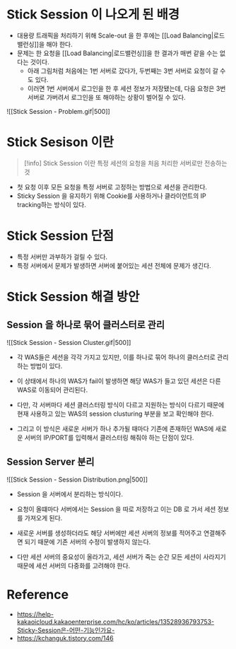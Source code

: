 # Stick Session 이 나오게 된 배경

- 대용량 트래픽을 처리하기 위해 Scale-out 을 한 후에는 [[Load Balancing|로드밸런싱]]을 해야 한다.
- 문제는 한 요청을 [[Load Balancing|로드밸런싱]]을 한 결과가 매번 같을 수는 없다는 것이다.
	- 아래 그림처럼 처음에는 1번 서버로 갔다가, 두번째는 3번 서버로 요청이 갈 수도 있다.
	- 이러면 1번 서버에서 로그인을 한 후 세션 정보가 저장됐는데, 다음 요청은 3번 서버로 가버려서 로그인을 또 해야하는 상황이 벌어질 수 있다.

![[Stick Session - Problem.gif|500]]

# Stick Sesison 이란

> [!info] Stick Session 이란
> 특정 세션의 요청을 처음 처리한 서버로만 전송하는 것

- 첫 요청 이후 모든 요청을 특정 서버로 고정하는 방법으로 세션을 관리한다.
- Sticky Session 을 유지하기 위해 Cookie를 사용하거나 클라이언트의 IP tracking하는 방식이 있다.

# Stick Session 단점

- 특정 서버만 과부하가 걸릴 수 있다.
- 특정 서버에서 문제가 발생하면 서버에 붙어있는 세션 전체에 문제가 생긴다.

# Stick Session 해결 방안

## Session 을 하나로 묶어 클러스터로 관리

![[Stick Session - Session Cluster.gif|500]]

- 각 WAS들은 세션을 각각 가지고 있지만, 이를 하나로 묶어 하나의 클러스터로 관리하는 방법이 있다.
- 이 상태에서 하나의 WAS가 fail이 발생하면 해당 WAS가 들고 있던 세션은 다른 WAS로 이동되어 관리된다.

- 다만, 각 서버마다 세션 클러스터링 방식이 다르고 지원하는 방식이 다르기 때문에 현재 사용하고 있는 WAS의 session clusturing 부분을 보고 확인해야 한다.

- 그리고 이 방식은 새로운 서버가 하나 추가될 때마다 기존에 존재하던 WAS에 새로운 서버의 IP/PORT를 입력해서 클러스터링 해줘야 하는 단점이 있다.

## Session Server 분리

![[Stick Session - Session Distribution.png|500]]

- Session 을 서버에서 분리하는 방식이다.
- 요청이 올떄마다 서버에서는 Session 을 따로 저장하고 이는 DB 로 가서 세션 정보를 가져오게 된다.

- 새로운 서버를 생성하더라도 해당 서버에만 세션 서버의 정보를 적어주고 연결해주면 되기 때문에 기존 서버의 수정이 발생하지 않는다.

- 다만 세션 서버의 중요성이 올라가고, 세션 서버가 죽는 순간 모든 세션이 사라지기 때문에 세션 서버의 다중화를 고려해야 한다.

# Reference

- https://help-kakaoicloud.kakaoenterprise.com/hc/ko/articles/13528936793753-Sticky-Session은-어떤-기능인가요-
- https://kchanguk.tistory.com/146